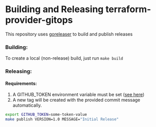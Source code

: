 # Building and Releasing terraform-provider-gitops

This repository uses [goreleaser](https://goreleaser.com/) to build and publish releases

### Building:
To create a local (non-release) build, just run `make build`

### Releasing:

#### Requirements:
1. A GITHUB_TOKEN environment variable must be set ([see here](https://github.com/settings/tokens))
1. A new tag will be created with the provided commit message automatically.

```bash
export GITHUB_TOKEN=some-token-value
make publish VERSION=1.0 MESSAGE="Initial Release"
```
